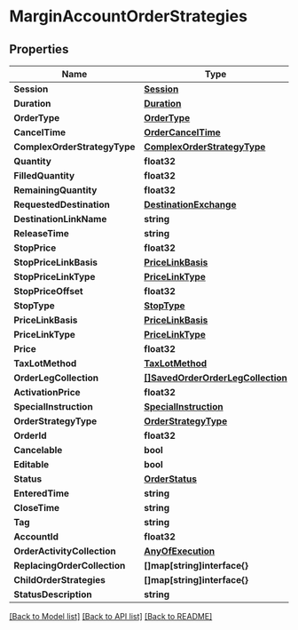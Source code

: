 # MarginAccountOrderStrategies

## Properties

Name | Type | Description | Notes
------------ | ------------- | ------------- | -------------
**Session** | [**Session**](Session.md) |  | [optional] 
**Duration** | [**Duration**](Duration.md) |  | [optional] 
**OrderType** | [**OrderType**](OrderType.md) |  | [optional] 
**CancelTime** | [**OrderCancelTime**](Order_cancelTime.md) |  | [optional] 
**ComplexOrderStrategyType** | [**ComplexOrderStrategyType**](ComplexOrderStrategyType.md) |  | [optional] 
**Quantity** | **float32** |  | [optional] 
**FilledQuantity** | **float32** |  | [optional] 
**RemainingQuantity** | **float32** |  | [optional] 
**RequestedDestination** | [**DestinationExchange**](DestinationExchange.md) |  | [optional] 
**DestinationLinkName** | **string** |  | [optional] 
**ReleaseTime** | **string** |  | [optional] 
**StopPrice** | **float32** |  | [optional] 
**StopPriceLinkBasis** | [**PriceLinkBasis**](PriceLinkBasis.md) |  | [optional] 
**StopPriceLinkType** | [**PriceLinkType**](PriceLinkType.md) |  | [optional] 
**StopPriceOffset** | **float32** |  | [optional] 
**StopType** | [**StopType**](StopType.md) |  | [optional] 
**PriceLinkBasis** | [**PriceLinkBasis**](PriceLinkBasis.md) |  | [optional] 
**PriceLinkType** | [**PriceLinkType**](PriceLinkType.md) |  | [optional] 
**Price** | **float32** |  | [optional] 
**TaxLotMethod** | [**TaxLotMethod**](TaxLotMethod.md) |  | [optional] 
**OrderLegCollection** | [**[]SavedOrderOrderLegCollection**](SavedOrder_orderLegCollection.md) |  | [optional] 
**ActivationPrice** | **float32** |  | [optional] 
**SpecialInstruction** | [**SpecialInstruction**](SpecialInstruction.md) |  | [optional] 
**OrderStrategyType** | [**OrderStrategyType**](OrderStrategyType.md) |  | [optional] 
**OrderId** | **float32** |  | [optional] 
**Cancelable** | **bool** |  | [optional] 
**Editable** | **bool** |  | [optional] 
**Status** | [**OrderStatus**](OrderStatus.md) |  | [optional] 
**EnteredTime** | **string** |  | [optional] 
**CloseTime** | **string** |  | [optional] 
**Tag** | **string** |  | [optional] 
**AccountId** | **float32** |  | [optional] 
**OrderActivityCollection** | [**AnyOfExecution**](anyOf&lt;Execution&gt;.md) |  | [optional] 
**ReplacingOrderCollection** | **[]map[string]interface{}** |  | [optional] 
**ChildOrderStrategies** | **[]map[string]interface{}** |  | [optional] 
**StatusDescription** | **string** |  | [optional] 

[[Back to Model list]](../README.md#documentation-for-models) [[Back to API list]](../README.md#documentation-for-api-endpoints) [[Back to README]](../README.md)



